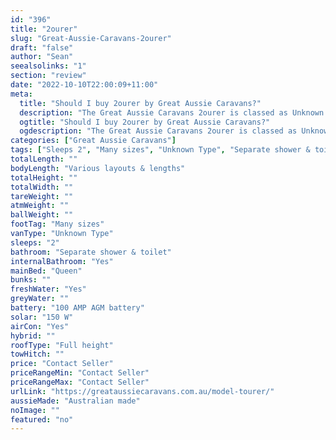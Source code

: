 ```yaml
---
id: "396"
title: "2ourer"
slug: "Great-Aussie-Caravans-2ourer"
draft: "false"
author: "Sean"
seealsolinks: "1"
section: "review"
date: "2022-10-10T22:00:09+11:00"
meta:
  title: "Should I buy 2ourer by Great Aussie Caravans?"
  description: "The Great Aussie Caravans 2ourer is classed as Unknown Type, and sleeps 2 people. It is Australian made and comes in at Many sizes. It generally has Separate shower & toilet."
  ogtitle: "Should I buy 2ourer by Great Aussie Caravans?"
  ogdescription: "The Great Aussie Caravans 2ourer is classed as Unknown Type, and sleeps 2 people. It is Australian made and comes in at Many sizes. It generally has Separate shower & toilet."
categories: ["Great Aussie Caravans"]
tags: ["Sleeps 2", "Many sizes", "Unknown Type", "Separate shower & toilet", "Full height", "Price Unknown"]
totalLength: ""
bodyLength: "Various layouts & lengths"
totalHeight: ""
totalWidth: ""
tareWeight: ""
atmWeight: ""
ballWeight: ""
footTag: "Many sizes"
vanType: "Unknown Type"
sleeps: "2"
bathroom: "Separate shower & toilet"
internalBathroom: "Yes"
mainBed: "Queen"
bunks: ""
freshWater: "Yes"
greyWater: ""
battery: "100 AMP AGM battery"
solar: "150 W"
airCon: "Yes"
hybrid: ""
roofType: "Full height"
towHitch: ""
price: "Contact Seller"
priceRangeMin: "Contact Seller"
priceRangeMax: "Contact Seller"
urlLink: "https://greataussiecaravans.com.au/model-tourer/"
aussieMade: "Australian made"
noImage: ""
featured: "no"
---
```

